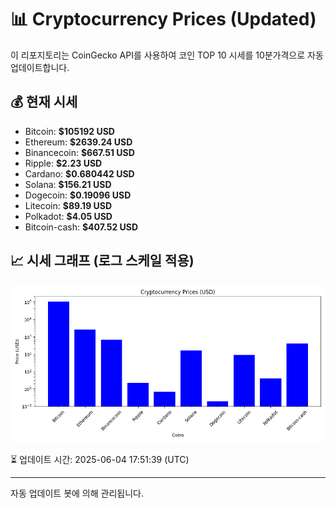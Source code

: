 
# 📊 Cryptocurrency Prices (Updated)

이 리포지토리는 CoinGecko API를 사용하여 코인 TOP 10 시세를 10분가격으로 자동 업데이트합니다.

## 💰 현재 시세
- Bitcoin: **$105192 USD**
- Ethereum: **$2639.24 USD**
- Binancecoin: **$667.51 USD**
- Ripple: **$2.23 USD**
- Cardano: **$0.680442 USD**
- Solana: **$156.21 USD**
- Dogecoin: **$0.19096 USD**
- Litecoin: **$89.19 USD**
- Polkadot: **$4.05 USD**
- Bitcoin-cash: **$407.52 USD**

## 📈 시세 그래프 (로그 스케일 적용)
![Crypto Prices](crypto_prices.png)

⏳ 업데이트 시간: 2025-06-04 17:51:39 (UTC)

---
자동 업데이트 봇에 의해 관리됩니다.
